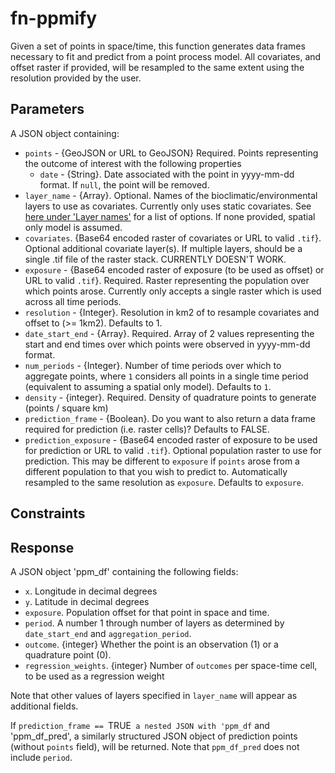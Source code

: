 # fn-ppmify

Given a set of points in space/time, this function generates data frames necessary to fit and predict from a point process model. All covariates, and offset raster if provided, will be resampled to the same extent using the resolution provided by the user.

## Parameters

A JSON object containing:
- `points` - {GeoJSON or URL to GeoJSON} Required. Points representing the outcome of interest with the following properties
  - `date` - {String}. Date associated with the point in yyyy-mm-dd format. If `null`, the point will be removed. 
- `layer_name` - {Array}. Optional. Names of the bioclimatic/environmental layers to use as covariates. Currently only uses static covariates. See [here under 'Layer names'](https://github.com/disarm-platform/fn-covariate-extractor/blob/master/SPECS.md) for a list of options. If none provided, spatial only model is assumed. 
- `covariates`. {Base64 encoded raster of covariates or URL to valid `.tif`}. Optional additional covariate layer(s). If multiple layers, should be a single .tif file of the raster stack. CURRENTLY DOESN'T WORK.
- `exposure` - {Base64 encoded raster of exposure (to be used as offset) or URL to valid `.tif`}. Required. Raster representing the population over which points arose. Currently only accepts a single raster which is used across all time periods.  
- `resolution` - {Integer}. Resolution in km2 of to resample covariates and offset to (>= 1km2). Defaults to 1. 
- `date_start_end` - {Array}. Required. Array of 2 values representing the start and end times over which points were observed in yyyy-mm-dd format. 
- `num_periods` - {Integer}. Number of time periods over which to aggregate points, where `1` considers all points in a single time period (equivalent to assuming a spatial only model). Defaults to `1`. 
- `density` - {integer}. Required. Density of quadrature points to generate (points / square km)
- `prediction_frame` - {Boolean}. Do you want to also return a data frame required for prediction (i.e. raster cells)? Defaults to FALSE.
- `prediction_exposure` - {Base64 encoded raster of exposure to be used for prediction or URL to valid `.tif`}. Optional population raster to use for prediction. This may be different to `exposure` if `points` arose from a different population to that you wish to predict to. Automatically resampled to the same resolution as `exposure`. Defaults to `exposure`. 
 

## Constraints



## Response

A JSON object 'ppm_df' containing the following fields:
- `x`. Longitude in decimal degrees
- `y`. Latitude in decimal degrees
- `exposure`. Population offset for that point in space and time. 
- `period`. A number 1 through number of layers as determined by `date_start_end` and `aggregation_period`.
- `outcome`. {integer} Whether the point is an observation (1) or a quadrature point (0). 
- `regression_weights`. {integer} Number of `outcomes` per space-time cell, to be used as a regression weight


Note that other values of layers specified in `layer_name` will appear as additional fields.

If `prediction_frame == `TRUE` a nested JSON with 'ppm_df` and 'ppm_df_pred', a similarly structured JSON object of prediction points (without `points` field), will be returned.  Note that `ppm_df_pred` does not include `period`.